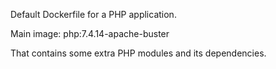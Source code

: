 Default Dockerfile for a PHP application.

Main image:
  php:7.4.14-apache-buster

That contains some extra PHP modules and its dependencies.
